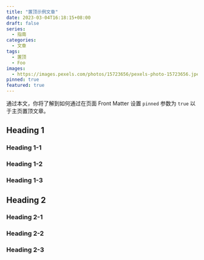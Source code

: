 ```yaml
---
title: "置顶示例文章"
date: 2023-03-04T16:18:15+08:00
draft: false
series:
  - 指南
categories:
  - 文章
tags:
  - 置顶
  - Foo
images:
  - https://images.pexels.com/photos/15723656/pexels-photo-15723656.jpeg?auto=compress&cs=tinysrgb&w=1600
pinned: true
featured: true
---
```


通过本文，你将了解到如何通过在页面 Front Matter 设置 `pinned` 参数为 `true` 以于主页置顶文章。

<!--more-->

## Heading 1

### Heading 1-1

### Heading 1-2

### Heading 1-3

## Heading 2

### Heading 2-1

### Heading 2-2

### Heading 2-3
